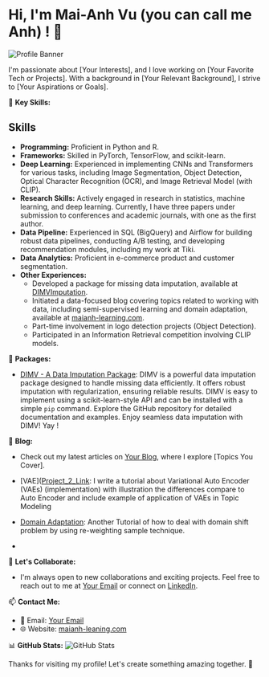 # Hi, I'm  Mai-Anh Vu (you can call me Anh) ! 👋

![Profile Banner](link_to_banner_image)

I'm passionate about [Your Interests], and I love working on [Your Favorite Tech or Projects]. With a background in [Your Relevant Background], I strive to [Your Aspirations or Goals]. 

🌟 **Key Skills:**
## Skills

- **Programming:** Proficient in Python and R.
- **Frameworks:** Skilled in PyTorch, TensorFlow, and scikit-learn.
- **Deep Learning:** Experienced in implementing CNNs and Transformers for various tasks, including Image Segmentation, Object Detection, Optical Character Recognition (OCR), and Image Retrieval Model (with CLIP).
- **Research Skills:** Actively engaged in research in statistics, machine learning, and deep learning. Currently, I have three papers under submission to conferences and academic journals, with one as the first author.
- **Data Pipeline:** Experienced in SQL (BigQuery) and Airflow for building robust data pipelines, conducting A/B testing, and developing recommendation modules, including my work at Tiki.
- **Data Analytics:** Proficient in e-commerce product and customer segmentation.
- **Other Experiences:**
  - Developed a package for missing data imputation, available at [DIMVImputation](https://github.com/maianhpuco/DIMVImputation).
  - Initiated a data-focused blog covering topics related to working with data, including semi-supervised learning and domain adaptation, available at [maianh-learning.com](https://maianh-learning.com/blogs/domain_adaptation/).
  - Part-time involvement in logo detection projects (Object Detection).
  - Participated in an Information Retrieval competition involving CLIP models.
 
🚀 **Packages:**
- [DIMV - A Data Imputation Package](https://github.com/maianhpuco/DIMVImputation):
  DIMV is a powerful data imputation package designed to handle missing data efficiently. It offers robust imputation with regularization, ensuring reliable results. DIMV is easy to implement using a scikit-learn-style API and can be installed with a simple `pip` command. Explore the GitHub repository for detailed documentation and examples. Enjoy seamless data imputation with DIMV! Yay ! 


📝 **Blog:**
- Check out my latest articles on [Your Blog](Blog_Link), where I explore [Topics You Cover]. 
- [VAE]([Project_2_Link](https://github.com/maianhpuco/VAE): I write a tutorial about Variational Auto Encoder (VAEs)  (implementation) with illustration the differences compare to Auto Encoder and include example of application of VAEs in Topic Modeling 
- [Domain Adaptation](https://github.com/maianhpuco/learning-domain-adaptation):  Another Tutorial of how to deal with domain shift problem by using re-weighting sample technique.


- 
🤝 **Let's Collaborate:**
- I'm always open to new collaborations and exciting projects. Feel free to reach out to me at [Your Email](maianhuel@gmail.com) or connect on [LinkedIn](https://www.linkedin.com/in/vu-mai-anh/).

📫 **Contact Me:**
- 📧 Email: [Your Email](maianhuel@gmail.com)
- 🌐 Website: [maianh-leaning.com]([https://yourwebsite.com](https://maianh-learning.com/))

📊 **GitHub Stats:**
![GitHub Stats](https://github-readme-stats.vercel.app/api?username=maianhpuco&show_icons=true)

Thanks for visiting my profile! Let's create something amazing together. 🚀
 
 
